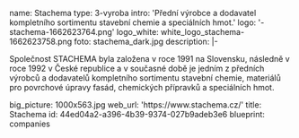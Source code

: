 name: Stachema
type: 3-vyroba
intro: 'Přední výrobce a dodavatel kompletního sortimentu stavební chemie a speciálních hmot.'
logo: '-stachema-1662623764.png'
logo_white: white_logo_stachema-1662623758.png
foto: stachema_dark.jpg
description: |-
  <p>Společnost STACHEMA byla založena v roce 1991 na Slovensku, následně v roce 1992 v České republice a v současné době je jedním z předních výrobců a dodavatelů kompletního sortimentu stavební chemie, materiálů pro povrchové úpravy fasád, chemických přípravků a speciálních hmot.
  </p>
big_picture: 1000x563.jpg
web_url: 'https://www.stachema.cz/'
title: Stachema
id: 44ed04a2-a396-4b39-9374-027b9adeb3e6
blueprint: companies
